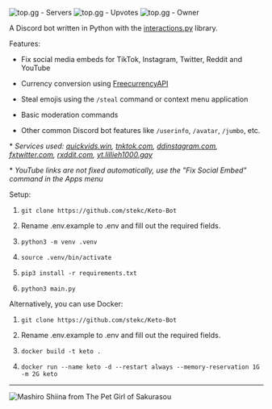 ![top.gg - Servers](https://top.gg/api/widget/servers/1128948590467895396.svg) ![top.gg - Upvotes](https://top.gg/api/widget/upvotes/1128948590467895396.svg?noavatar=true) ![top.gg - Owner](https://top.gg/api/widget/owner/1128948590467895396.svg?noavatar=true)

A Discord bot written in Python with the [interactions.py](https://github.com/interactions-py/interactions.py) library.

Features:

* Fix social media embeds for TikTok, Instagram, Twitter, Reddit and YouTube

* Currency conversion using [FreecurrencyAPI](https://freecurrencyapi.com)

* Steal emojis using the `/steal` command or context menu application

* Basic moderation commands

* Other common Discord bot features like `/userinfo`, `/avatar`, `/jumbo`, etc.


\* *Services used:
[quickvids.win](https://quickvids.win), [tnktok.com](https://tnktok.com), [ddinstagram.com](https://ddinstagram.com), [fxtwitter.com](https://fxtwitter.com), [rxddit.com](https://rxddit.com), [yt.lillieh1000.gay](https://yt.lillieh1000.gay)*


\* *YouTube links are not fixed automatically, use the "Fix Social Embed" command in the Apps menu*

Setup:

1. `git clone https://github.com/stekc/Keto-Bot`

2. Rename .env.example to .env and fill out the required fields.

3. `python3 -m venv .venv`

4. `source .venv/bin/activate`

5. `pip3 install -r requirements.txt`

6. `python3 main.py`

Alternatively, you can use Docker:

1. `git clone https://github.com/stekc/Keto-Bot`

2. Rename .env.example to .env and fill out the required fields.

3. `docker build -t keto .`

4. `docker run --name keto -d --restart always --memory-reservation 1G -m 2G keto`

---

![Mashiro Shiina from The Pet Girl of Sakurasou](https://i.imgur.com/MZbB58z.jpg)
